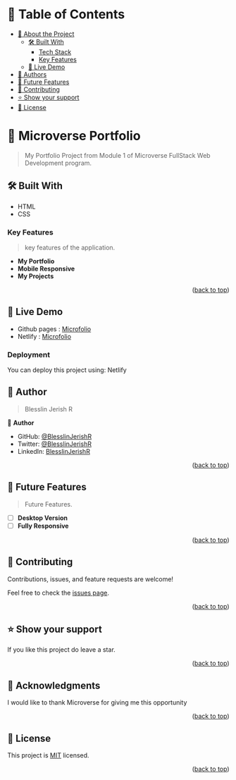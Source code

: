<a name="readme-top"></a>

<!--
HOW TO USE:
This is an example of how you may give instructions on setting up your project locally.

Modify this file to match your project and remove sections that don't apply.

REQUIRED SECTIONS:
- Table of Contents
- About the Project
  - Built With
  - Live Demo
- Getting Started
- Authors
- Future Features
- Contributing
- Show your support
- Acknowledgements
- License

OPTIONAL SECTIONS:
- FAQ

After you're finished please remove all the comments and instructions!
-->

<!-- TABLE OF CONTENTS -->

# 📗 Table of Contents

- [📖 About the Project](#about-project)
  - [🛠 Built With](#built-with)
    - [Tech Stack](#tech-stack)
    - [Key Features](#key-features)
  - [🚀 Live Demo](#live-demo)
- [👥 Authors](#authors)
- [🔭 Future Features](#future-features)
- [🤝 Contributing](#contributing)
- [⭐️ Show your support](#support)
- [📝 License](#license)

<!-- PROJECT DESCRIPTION -->

# 📖 Microverse Portfolio <a name="about-project"></a>

> My Portfolio Project from Module 1 of Microverse FullStack Web Development program.

## 🛠 Built With <a name="built-with"></a>

- HTML
- CSS
<!-- Features -->

### Key Features <a name="key-features"></a>

> key features of the application.

- **My Portfolio**
- **Mobile Responsive**
- **My Projects**

<p align="right">(<a href="#readme-top">back to top</a>)</p>
<!-- LIVE DEMO -->

## 🚀 Live Demo <a name="live-demo"></a>

- Github pages : [Microfolio](https://blesslinjerishr.github.io/Microfolio/)
- Netlify : [Microfolio](https://microfoliox33.netlify.app/)

### Deployment

You can deploy this project using: Netlify

<!-- AUTHORS -->

## 👥 Author <a name="authors"></a>

> Blesslin Jerish R

👤 **Author**

- GitHub: [@BlesslinJerishR](https://github.com/BlesslinJerishR)
- Twitter: [@BlesslinJerishR](https://twitter.com/BlesslinJerishR)
- LinkedIn: [BlesslinJerishR](https://www.linkedin.com/in/blesslin-jerish-8b8bbb257/)

<p align="right">(<a href="#readme-top">back to top</a>)</p>
<!-- FUTURE FEATURES -->

## 🔭 Future Features <a name="future-features"></a>

> Future Features.

- [ ] **Desktop Version**
- [ ] **Fully Responsive**

<p align="right">(<a href="#readme-top">back to top</a>)</p>
<!-- CONTRIBUTING -->

## 🤝 Contributing <a name="contributing"></a>

Contributions, issues, and feature requests are welcome!

Feel free to check the [issues page](../../issues/).

<p align="right">(<a href="#readme-top">back to top</a>)</p>

<!-- SUPPORT -->

## ⭐️ Show your support <a name="support"></a>

If you like this project do leave a star.

<p align="right">(<a href="#readme-top">back to top</a>)</p>

<!-- ACKNOWLEDGEMENTS -->

## 🙏 Acknowledgments <a name="acknowledgements"></a>

I would like to thank Microverse for giving me this opportunity

<p align="right">(<a href="#readme-top">back to top</a>)</p>

<!-- LICENSE -->

## 📝 License <a name="license"></a>

This project is [MIT](./LICENSE) licensed.

<p align="right">(<a href="#readme-top">back to top</a>)</p>
